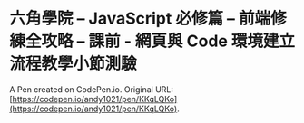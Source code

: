 # 六角學院 – JavaScript 必修篇 – 前端修練全攻略 – 課前 - 網頁與 Code 環境建立流程教學小節測驗

A Pen created on CodePen.io. Original URL: [https://codepen.io/andy1021/pen/KKqLQKo](https://codepen.io/andy1021/pen/KKqLQKo).


